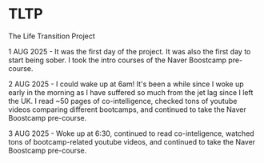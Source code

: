 # TLTP
The Life Transition Project

1 AUG 2025 - It was the first day of the project. It was also the first day to start being sober. I took the intro courses of the Naver Boostcamp pre-course.

2 AUG 2025 - I could wake up at 6am! It's been a while since I woke up early in the morning as I have suffered so much from the jet lag since I left the UK. I read ~50 pages of co-intelligence, checked tons of youtube videos comparing different bootcamps, and continued to take the Naver Boostcamp pre-course.

3 AUG 2025 - Woke up at 6:30, continued to read co-inteligence, watched tons of bootcamp-related youtube videos, and continued to take the Naver Boostcamp pre-course.
